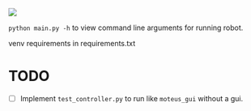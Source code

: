 ![](https://lh7-us.googleusercontent.com/docsz/AD_4nXf4ytSh4HD-LsoUcauN4rAJETcQEqcSF_9ma_PEI--bLTFZ85l9PUtHIvkC1KWRrCilFLvN_Wypq5f8UFF86IzqyjDwc3QSBa45BY8ooM3NKFBzuBElrSHbj2AHOBnhPGuNWRzhtb4EDQB_OsarRDq6qg?key=pQawy5ry41pUAlJ2OkVIbg)

`python main.py -h` to view command line arguments for running robot.

venv requirements in requirements.txt


# TODO
- [ ] Implement `test_controller.py` to run like `moteus_gui` without a gui. 

